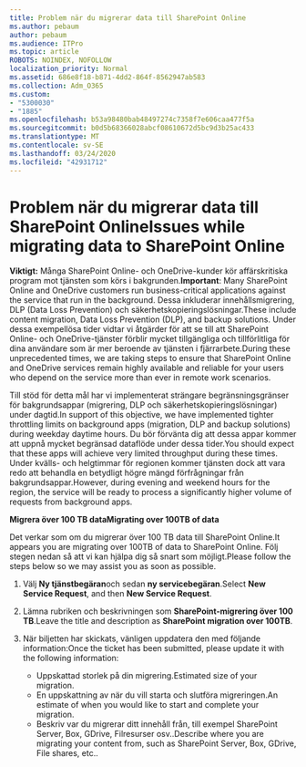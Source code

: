 ```yaml
---
title: Problem när du migrerar data till SharePoint Online
ms.author: pebaum
author: pebaum
ms.audience: ITPro
ms.topic: article
ROBOTS: NOINDEX, NOFOLLOW
localization_priority: Normal
ms.assetid: 686e8f18-b871-4dd2-864f-8562947ab583
ms.collection: Adm_O365
ms.custom:
- "5300030"
- "1885"
ms.openlocfilehash: b53a98480bab48497274c7358f7e606caa477f5a
ms.sourcegitcommit: b0d5b68366028abcf08610672d5bc9d3b25ac433
ms.translationtype: MT
ms.contentlocale: sv-SE
ms.lasthandoff: 03/24/2020
ms.locfileid: "42931712"
---
```

# <a name="issues-while-migrating-data-to-sharepoint-online"></a><span data-ttu-id="21784-102">Problem när du migrerar data till SharePoint Online</span><span class="sxs-lookup"><span data-stu-id="21784-102">Issues while migrating data to SharePoint Online</span></span>

<span data-ttu-id="21784-103">**Viktigt:** Många SharePoint Online- och OneDrive-kunder kör affärskritiska program mot tjänsten som körs i bakgrunden.</span><span class="sxs-lookup"><span data-stu-id="21784-103">**Important**: Many SharePoint Online and OneDrive customers run business-critical applications against the service that run in the background.</span></span> <span data-ttu-id="21784-104">Dessa inkluderar innehållsmigrering, DLP (Data Loss Prevention) och säkerhetskopieringslösningar.</span><span class="sxs-lookup"><span data-stu-id="21784-104">These include content migration, Data Loss Prevention (DLP), and backup solutions.</span></span> <span data-ttu-id="21784-105">Under dessa exempellösa tider vidtar vi åtgärder för att se till att SharePoint Online- och OneDrive-tjänster förblir mycket tillgängliga och tillförlitliga för dina användare som är mer beroende av tjänsten i fjärrarbete.</span><span class="sxs-lookup"><span data-stu-id="21784-105">During these unprecedented times, we are taking steps to ensure that SharePoint Online and OneDrive services remain highly available and reliable for your users who depend on the service more than ever in remote work scenarios.</span></span>

<span data-ttu-id="21784-106">Till stöd för detta mål har vi implementerat strängare begränsningsgränser för bakgrundsappar (migrering, DLP och säkerhetskopieringslösningar) under dagtid.</span><span class="sxs-lookup"><span data-stu-id="21784-106">In support of this objective, we have implemented tighter throttling limits on background apps (migration, DLP and backup solutions) during weekday daytime hours.</span></span> <span data-ttu-id="21784-107">Du bör förvänta dig att dessa appar kommer att uppnå mycket begränsad dataflöde under dessa tider.</span><span class="sxs-lookup"><span data-stu-id="21784-107">You should expect that these apps will achieve very limited throughput during these times.</span></span> <span data-ttu-id="21784-108">Under kvälls- och helgtimmar för regionen kommer tjänsten dock att vara redo att behandla en betydligt högre mängd förfrågningar från bakgrundsappar.</span><span class="sxs-lookup"><span data-stu-id="21784-108">However, during evening and weekend hours for the region, the service will be ready to process a significantly higher volume of requests from background apps.</span></span>

<span data-ttu-id="21784-109">**Migrera över 100 TB data**</span><span class="sxs-lookup"><span data-stu-id="21784-109">**Migrating over 100TB of data**</span></span>

<span data-ttu-id="21784-110">Det verkar som om du migrerar över 100 TB data till SharePoint Online.</span><span class="sxs-lookup"><span data-stu-id="21784-110">It appears you are migrating over 100TB of data to SharePoint Online.</span></span> <span data-ttu-id="21784-111">Följ stegen nedan så att vi kan hjälpa dig så snart som möjligt.</span><span class="sxs-lookup"><span data-stu-id="21784-111">Please follow the steps below so we may assist you as soon as possible.</span></span> 

1. <span data-ttu-id="21784-112">Välj **Ny tjänstbegäran**och sedan **ny servicebegäran**.</span><span class="sxs-lookup"><span data-stu-id="21784-112">Select **New Service Request**, and then **New Service Request**.</span></span> 
2. <span data-ttu-id="21784-113">Lämna rubriken och beskrivningen som **SharePoint-migrering över 100 TB**.</span><span class="sxs-lookup"><span data-stu-id="21784-113">Leave the title and description as **SharePoint migration over 100TB**.</span></span>
3. <span data-ttu-id="21784-114">När biljetten har skickats, vänligen uppdatera den med följande information:</span><span class="sxs-lookup"><span data-stu-id="21784-114">Once the ticket has been submitted, please update it with the following information:</span></span> 

    - <span data-ttu-id="21784-115">Uppskattad storlek på din migrering.</span><span class="sxs-lookup"><span data-stu-id="21784-115">Estimated size of your migration.</span></span>
    - <span data-ttu-id="21784-116">En uppskattning av när du vill starta och slutföra migreringen.</span><span class="sxs-lookup"><span data-stu-id="21784-116">An estimate of when you would like to start and complete your migration.</span></span>
    - <span data-ttu-id="21784-117">Beskriv var du migrerar ditt innehåll från, till exempel SharePoint Server, Box, GDrive, Filresurser osv..</span><span class="sxs-lookup"><span data-stu-id="21784-117">Describe where you are migrating your content from, such as SharePoint Server, Box, GDrive, File shares, etc..</span></span>


  


